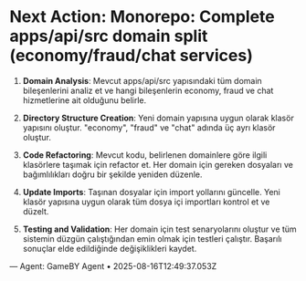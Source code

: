 # Next Action: Monorepo: Complete apps/api/src domain split (economy/fraud/chat services)

1. **Domain Analysis**: Mevcut apps/api/src yapısındaki tüm domain bileşenlerini analiz et ve hangi bileşenlerin economy, fraud ve chat hizmetlerine ait olduğunu belirle.

2. **Directory Structure Creation**: Yeni domain yapısına uygun olarak klasör yapısını oluştur. "economy", "fraud" ve "chat" adında üç ayrı klasör oluştur.

3. **Code Refactoring**: Mevcut kodu, belirlenen domainlere göre ilgili klasörlere taşımak için refactor et. Her domain için gereken dosyaları ve bağımlılıkları doğru bir şekilde yeniden düzenle.

4. **Update Imports**: Taşınan dosyalar için import yollarını güncelle. Yeni klasör yapısına uygun olarak tüm dosya içi importları kontrol et ve düzelt.

5. **Testing and Validation**: Her domain için test senaryolarını oluştur ve tüm sistemin düzgün çalıştığından emin olmak için testleri çalıştır. Başarılı sonuçlar elde edildiğinde değişiklikleri kaydet.

— Agent: GameBY Agent • 2025-08-16T12:49:37.053Z
